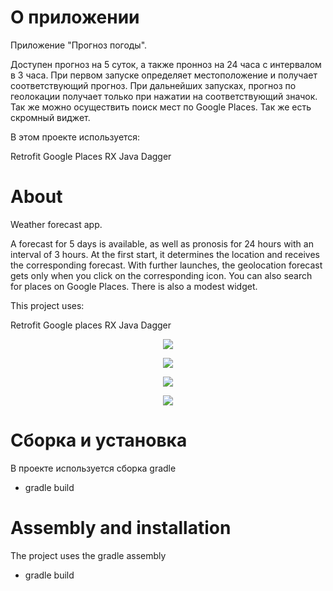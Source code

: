 
# О приложении
Приложение "Прогноз погоды".

Доступен прогноз на 5 суток, а также пронноз на 24 часа с интервалом в 3 часа. При первом запуске определяет местоположение и получает соответствующий прогноз.
При дальнейших запусках, прогноз по геолокации получает только при нажатии на соответствующий значок.
Так же можно осуществить поиск мест по Google Places. Так же есть скромный виджет.

В этом проекте используется:


Retrofit
Google Places
RX Java
Dagger

# About
Weather forecast app.

A forecast for 5 days is available, as well as pronosis for 24 hours with an interval of 3 hours.
 At the first start, it determines the location and receives the corresponding forecast.
With further launches, the geolocation forecast gets only when you click on the corresponding icon.
You can also search for places on Google Places. There is also a modest widget.

This project uses:


Retrofit
Google places
RX Java
Dagger

<p align="center">
  <img src="https://raw.githubusercontent.com/DmK78/weather/master/images/image1.JPG">
  </p>
  <p align="center">
    <img src="https://raw.githubusercontent.com/DmK78/weather/master/images/image4.JPG">
    </p>
    <p align="center">
      <img src="https://raw.githubusercontent.com/DmK78/weather/master/images/image2.JPG">
      </p>
      <p align="center">
        <img src="https://raw.githubusercontent.com/DmK78/weather/master/images/image3.JPG">
        </p>



# Сборка и установка
В проекте используется сборка gradle
- gradle build

# Assembly and installation
The project uses the gradle assembly
- gradle build
